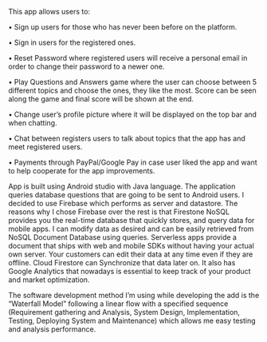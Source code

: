 This app allows users to:

• Sign up users for those who has never been before on the platform.

• Sign in users for the registered ones.

• Reset Password where registered users will receive a personal email in order to change their password to a newer one.

• Play Questions and Answers game where the user can choose between 5 different topics and choose the ones, they like the most. Score can be seen along the game and final score will be shown at the end.

• Change user’s profile picture where it will be displayed on the top bar and when chatting.

• Chat between registers users to talk about topics that the app has and meet registered users.

• Payments through PayPal/Google Pay in case user liked the app and want to help cooperate for the app improvements.

App is built using Android studio with Java language. The application queries database questions that are going to be sent to Android users. I decided to use Firebase which performs as server and datastore. The reasons why I chose Firebase over the rest is that Firestone NoSQL provides you the real-time database that quickly stores, and query data for mobile apps. I can modify data as desired and can be easily retrieved from NoSQL Document Database using queries.
Serverless apps provide a document that ships with web and mobile SDKs without having your actual own server. Your customers can edit their data at any time even if they are offline. Cloud Firestore can Synchronize that data later on. It also has Google Analytics that nowadays is essential to keep track of your product and market optimization.

The software development method I’m using while developing the add is the “Waterfall Model” following a linear flow with a specified sequence (Requirement gathering and Analysis, System Design, Implementation, Testing, Deploying System and Maintenance) which allows me easy testing and analysis performance.
